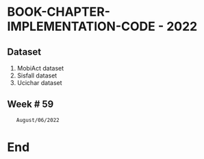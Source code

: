 # BOOK-CHAPTER-IMPLEMENTATION-CODE - 2022

## Dataset

1. MobiAct dataset
2. Sisfall dataset
3. Ucichar dataset

## Week # 59

```
   August/06/2022
```

# End
